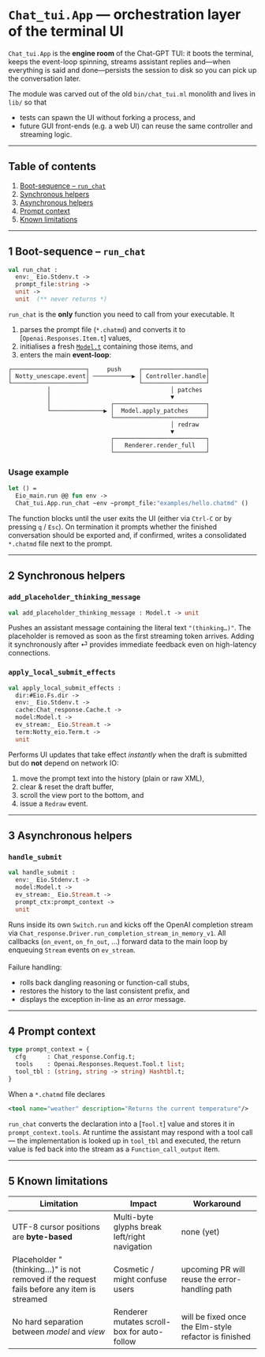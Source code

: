# `Chat_tui.App` — orchestration layer of the terminal UI

`Chat_tui.App` is the **engine room** of the Chat-GPT TUI: it boots the
terminal, keeps the event-loop spinning, streams assistant replies and—when
everything is said and done—persists the session to disk so you can pick up
the conversation later.

The module was carved out of the old `bin/chat_tui.ml` monolith and lives in
`lib/` so that

* tests can spawn the UI without forking a process, and
* future GUI front-ends (e.g. a web UI) can reuse the same controller and
  streaming logic.

---

## Table of contents

1. [Boot-sequence – `run_chat`](#run_chat)
2. [Synchronous helpers](#sync_helpers)
3. [Asynchronous helpers](#async_helpers)
4. [Prompt context](#prompt_context)
5. [Known limitations](#limitations)

---

## 1  Boot-sequence – `run_chat` <a id="run_chat"></a>

```ocaml
val run_chat :
  env:_ Eio.Stdenv.t ->
  prompt_file:string ->
  unit ->
  unit  (** never returns *)
```

`run_chat` is the **only** function you need to call from your executable. It

1. parses the prompt file (`*.chatmd`) and converts it to
   [`Openai.Responses.Item.t`] values,
2. initialises a fresh [`Model.t`](model.doc.md) containing those items, and
3. enters the main **event-loop**:

```text
┌─────────────────────┐     push     ┌──────────────────┐
│ Notty_unescape.event│ ───────────▶ │ Controller.handle│
└─────────────────────┘              └──────────────────┘
           │                                  │ patches
           │                                  ▼
           │                 ┌──────────────────────────┐
           └───────────────▶ │  Model.apply_patches     │
                             └──────────────────────────┘
                                              │ redraw
                                              ▼
                             ┌──────────────────────────┐
                             │   Renderer.render_full   │
                             └──────────────────────────┘
```

### Usage example

```ocaml
let () =
  Eio_main.run @@ fun env ->
  Chat_tui.App.run_chat ~env ~prompt_file:"examples/hello.chatmd" ()
```

The function blocks until the user exits the UI (either via `Ctrl-C` or by
pressing `q` / `Esc`).  On termination it prompts whether the finished
conversation should be exported and, if confirmed, writes a consolidated
`*.chatmd` file next to the prompt.

---

## 2  Synchronous helpers <a id="sync_helpers"></a>

### `add_placeholder_thinking_message`

```ocaml
val add_placeholder_thinking_message : Model.t -> unit
```

Pushes an assistant message containing the literal text
`"(thinking…)"`. The placeholder is removed as soon as the first streaming
token arrives.  Adding it synchronously after ⏎ provides immediate feedback
even on high-latency connections.

### `apply_local_submit_effects`

```ocaml
val apply_local_submit_effects :
  dir:#Eio.Fs.dir ->
  env:_ Eio.Stdenv.t ->
  cache:Chat_response.Cache.t ->
  model:Model.t ->
  ev_stream:_ Eio.Stream.t ->
  term:Notty_eio.Term.t ->
  unit
```

Performs UI updates that take effect *instantly* when the draft is submitted
but do **not** depend on network IO:

1. move the prompt text into the history (plain or raw XML),
2. clear & reset the draft buffer,
3. scroll the view port to the bottom, and
4. issue a `Redraw` event.

---

## 3  Asynchronous helpers <a id="async_helpers"></a>

### `handle_submit`

```ocaml
val handle_submit :
  env:_ Eio.Stdenv.t ->
  model:Model.t ->
  ev_stream:_ Eio.Stream.t ->
  prompt_ctx:prompt_context ->
  unit
```

Runs inside its own `Switch.run` and kicks off the OpenAI completion stream
via `Chat_response.Driver.run_completion_stream_in_memory_v1`.  All
callbacks (`on_event`, `on_fn_out`, …) forward data to the main loop by
enqueuing `Stream` events on `ev_stream`.

Failure handling:

* rolls back dangling reasoning or function-call stubs,
* restores the history to the last consistent prefix, and
* displays the exception in-line as an *error* message.

---

## 4  Prompt context <a id="prompt_context"></a>

```ocaml
type prompt_context = {
  cfg      : Chat_response.Config.t;
  tools    : Openai.Responses.Request.Tool.t list;
  tool_tbl : (string, string -> string) Hashtbl.t;
}
```

When a `*.chatmd` file declares

```xml
<tool name="weather" description="Returns the current temperature"/>
```

`run_chat` converts the declaration into a [`Tool.t`] value and stores it in
`prompt_context.tools`.  At runtime the assistant may respond with a tool
call — the implementation is looked up in `tool_tbl` and executed, the
return value is fed back into the stream as a `Function_call_output` item.

---

## 5  Known limitations <a id="limitations"></a>

| Limitation | Impact | Workaround |
|------------|--------|-----------|
| UTF-8 cursor positions are **byte-based** | Multi-byte glyphs break left/right navigation | none (yet) |
| Placeholder "(thinking…)" is not removed if the request fails before any item is streamed | Cosmetic / might confuse users | upcoming PR will reuse the error-handling path |
| No hard separation between *model* and *view* | Renderer mutates scroll-box for auto-follow | will be fixed once the Elm-style refactor is finished |



